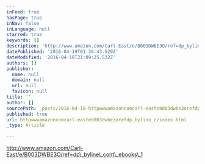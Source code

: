 ```yaml
---
inFeed: true
hasPage: true
inNav: false
inLanguage: null
starred: true
keywords: []
description: 'http://www.amazon.com/Carl-East/e/B003DWBE3O/ref=dp_byline_cont_ebooks_1'
datePublished: '2016-04-19T01:36:43.529Z'
dateModified: '2016-04-18T21:09:25.532Z'
authors: []
publisher:
  name: null
  domain: null
  url: null
  favicon: null
title: ''
author: []
sourcePath: _posts/2016-04-18-httpwwwamazoncomcarl-easteb003dwbe3orefdp_byline_c.md
published: true
url: httpwwwamazoncomcarl-easteb003dwbe3orefdp_byline_c/index.html
_type: Article

---
```

http://www.amazon.com/Carl-East/e/B003DWBE3O/ref=dp\_byline\_cont\_ebooks\_1